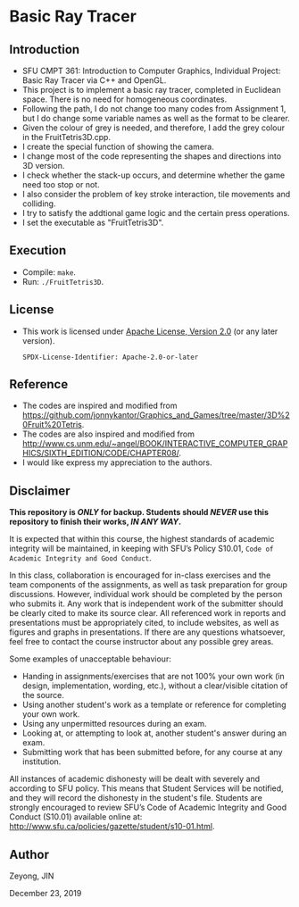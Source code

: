 # Basic Ray Tracer

## Introduction
- SFU CMPT 361: Introduction to Computer Graphics, Individual Project: Basic Ray Tracer via C++ and OpenGL.
- This project is to implement a basic ray tracer, completed in Euclidean space. There is no need for homogeneous coordinates. 
- Following the path, I do not change too many codes from Assignment 1, but I do change some variable names as well as the format to be clearer.
- Given  the colour of grey is needed, and therefore, I add the grey colour in the FruitTetris3D.cpp.
- I create the special function of showing the camera.
- I change most of the code representing the shapes and directions into 3D version.
- I check whether the stack-up occurs, and determine whether the game need too stop or not.
- I also consider the problem of key stroke interaction, tile movements and colliding.
- I try to satisfy the addtional game logic and the certain press operations.
- I set the executable as "FruitTetris3D".

## Execution

- Compile: `make`.
- Run: `./FruitTetris3D`.

## License

- This work is licensed under [Apache License, Version 2.0](https://www.apache.org/licenses/LICENSE-2.0) (or any later version).

  `SPDX-License-Identifier: Apache-2.0-or-later`

## Reference

- The codes are inspired and modified from https://github.com/jonnykantor/Graphics_and_Games/tree/master/3D%20Fruit%20Tetris.
- The codes are also inspired and modified from http://www.cs.unm.edu/~angel/BOOK/INTERACTIVE_COMPUTER_GRAPHICS/SIXTH_EDITION/CODE/CHAPTER08/. 
- I would like express my appreciation to the authors.

## Disclaimer

**This repository is *ONLY* for backup. Students should *NEVER* use this repository to finish their works, *IN ANY WAY*.**

It is expected that within this course, the highest standards of academic integrity will be maintained, in
keeping with SFU’s Policy S10.01, `Code of Academic Integrity and Good Conduct`.

In this class, collaboration is encouraged for in-class exercises and the team components of the assignments, as well
as task preparation for group discussions. However, individual work should be completed by the person
who submits it. Any work that is independent work of the submitter should be clearly cited to make its
source clear. All referenced work in reports and presentations must be appropriately cited, to include
websites, as well as figures and graphs in presentations. If there are any questions whatsoever, feel free
to contact the course instructor about any possible grey areas.

Some examples of unacceptable behaviour:
- Handing in assignments/exercises that are not 100% your own work (in design, implementation,
  wording, etc.), without a clear/visible citation of the source.
- Using another student's work as a template or reference for completing your own work.
- Using any unpermitted resources during an exam.
- Looking at, or attempting to look at, another student's answer during an exam.
- Submitting work that has been submitted before, for any course at any institution.

All instances of academic dishonesty will be dealt with severely and according to SFU policy. This means
that Student Services will be notified, and they will record the dishonesty in the student's file. Students
are strongly encouraged to review SFU’s Code of Academic Integrity and Good Conduct (S10.01) available
online at: http://www.sfu.ca/policies/gazette/student/s10-01.html.

## Author

Zeyong, JIN

December 23, 2019

